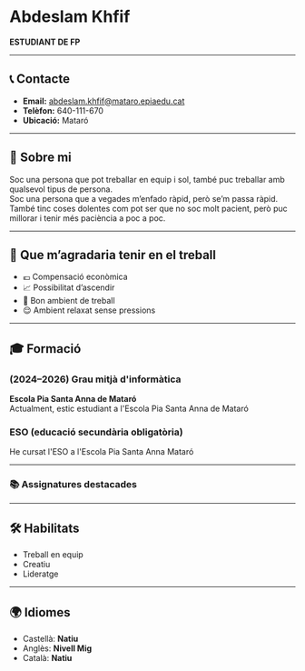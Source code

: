# Abdeslam Khfif
**ESTUDIANT DE FP**

---

## 📞 Contacte

- **Email:** abdeslam.khfif@mataro.epiaedu.cat  
- **Telèfon:** 640-111-670  
- **Ubicació:** Mataró

---

## 💼 Sobre mi

Soc una persona que pot treballar en equip i sol, també puc treballar amb qualsevol tipus de persona.  
Soc una persona que a vegades m’enfado ràpid, però se’m passa ràpid.  
També tinc coses dolentes com pot ser que no soc molt pacient, però puc millorar i tenir més paciència a poc a poc.

---

## 💭 Que m’agradaria tenir en el treball

- 💶 Compensació econòmica  
- 📈 Possibilitat d’ascendir  
- 🤝 Bon ambient de treball  
- 😌 Ambient relaxat sense pressions  

---

## 🎓 Formació

### (2024–2026) Grau mitjà d'informàtica  
**Escola Pia Santa Anna de Mataró**  
Actualment, estic estudiant a l'Escola Pia Santa Anna de Mataró

### ESO (educació secundària obligatòria)  
He cursat l'ESO a l'Escola Pia Santa Anna Mataró

---

### 📚 Assignatures destacades


---

## 🛠 Habilitats

- Treball en equip  
- Creatiu  
- Lideratge

---

## 🌍 Idiomes

- Castellà: **Natiu**  
- Anglès: **Nivell Mig**  
- Català: **Natiu**
